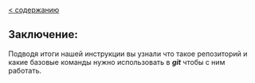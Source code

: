 [< содержанию](./readme.md)

## **Заключение:**

Подводя итоги нашей инструкции  вы узнали что такое репозиторий и какие базовые команды нужно использовать в ***git*** чтобы с ним работать.